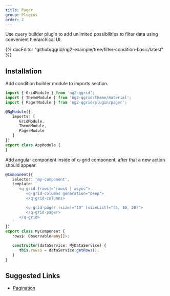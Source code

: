 ```yaml
---
title: Pager
group: Plugins
order: 2
---
```


Use query builder plugin to add unlimited possibilities to filter data using convenient hierarchical UI.

{% docEditor "github/qgrid/ng2-example/tree/filter-condition-basic/latest" %}

## Installation

Add condition builder module to imports section.

```typescript
import { GridModule } from 'ng2-qgrid';
import { ThemeModule } from 'ng2-qgrid/theme/material';
import { PagerModule } from 'ng2-qgrid/plugin/pager';

@NgModule({
   imports: [
      GridModule,
      ThemeModule,
      PagerModule
   ]
})
export class AppModule {
}
```

Add angular component inside of q-grid component, after that a new action should appear.

```typescript
@Component({
   selector: 'my-component',
   template: `
      <q-grid [rows]="rows$ | async">
         <q-grid-columns generation="deep">
         </q-grid-columns>

         <q-grid-pager [size]="10" [sizeList]="[5, 10, 20]">
         </q-grid-pager>
      </q-grid>
   `
})
export class MyComponent {
   rows$: Observable<any[]>;

   constructor(dataService: MyDataService) {
      this.rows$ = dataService.getRows();
   }
}
```

## Suggested Links

* [Pagination](/feature/pagination.html)